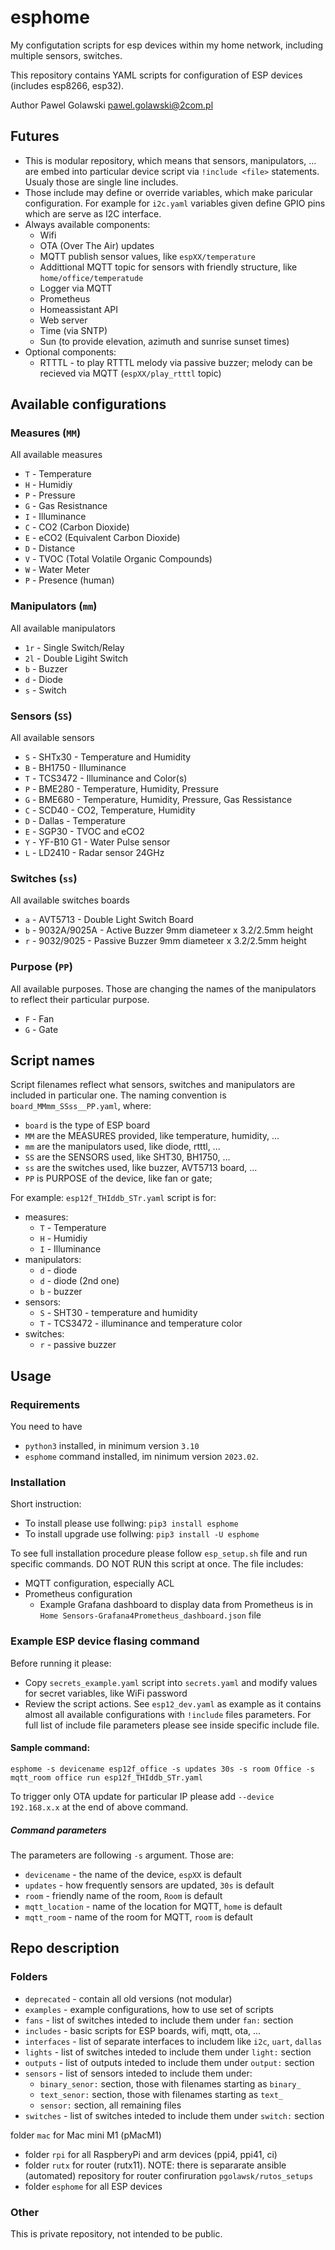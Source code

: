 # esphome

My configutation scripts for esp devices within my home network, including multiple sensors, switches.

This repository contains YAML scripts for configuration of ESP devices (includes esp8266, esp32).

Author Pawel Golawski <pawel.golawski@2com.pl>

## Futures

* This is modular repository, which means that sensors, manipulators, ... are embed into particular device script via ```!include <file>``` statements. Usualy those are single line includes.
* Those include may define or override variables, which make paricular configuration. For example for ```i2c.yaml``` variables given define GPIO pins which are serve as I2C interface.
* Always available components:
  * Wifi
  * OTA (Over The Air) updates
  * MQTT publish sensor values, like ```espXX/temperature```
  * Addittional MQTT topic for sensors with friendly structure, like ```home/office/temperatude```
  * Logger via MQTT
  * Prometheus
  * Homeassistant API
  * Web server
  * Time (via SNTP)
  * Sun (to provide elevation, azimuth and sunrise sunset times)
* Optional components:
  * RTTTL - to play RTTTL melody via passive buzzer; melody can be recieved via MQTT (```espXX/play_rtttl``` topic)

## Available configurations

### Measures (```MM```)

All available measures

* ```T``` - Temperature
* ```H``` - Humidiy
* ```P``` - Pressure
* ```G``` - Gas Resistnance
* ```I``` - Illuminance
* ```C``` - CO2 (Carbon Dioxide)
* ```E``` - eCO2 (Equivalent Carbon Dioxide)
* ```D``` - Distance
* ```V``` - TVOC (Total Volatile Organic Compounds)
* ```W``` - Water Meter
* ```P``` - Presence (human)

### Manipulators (```mm```)

All available manipulators

* ```1r``` - Single Switch/Relay
* ```2l``` - Double Ligiht Switch
* ```b``` - Buzzer
* ```d``` - Diode
* ```s``` - Switch

### Sensors (```SS```)

All available sensors

* ```S``` - SHTx30 - Temperature and Humidity
* ```B``` - BH1750 - Illuminance
* ```T``` - TCS3472 - Illuminance and Color(s)
* ```P``` - BME280 - Temperature, Humidity, Pressure
* ```G``` - BME680 - Temperature, Humidity, Pressure, Gas Ressistance
* ```C``` - SCD40 - CO2, Temperature, Humidity
* ```D``` - Dallas - Temperature
* ```E``` - SGP30 - TVOC and eCO2
* ```Y``` - YF-B10 G1 - Water Pulse sensor
* ```L``` - LD2410 - Radar sensor 24GHz

### Switches (```ss```)

All available switches boards

* ```a``` - AVT5713 - Double Light Switch Board
* ```b``` - 9032A/9025A - Active Buzzer 9mm diameteer x 3.2/2.5mm height
* ```r``` - 9032/9025 - Passive Buzzer 9mm diameteer x 3.2/2.5mm height

### Purpose (```PP```)

All available purposes. Those are changing the names of the manipulators to reflect their particular purpose.

* ```F``` - Fan
* ```G``` - Gate

## Script names

Script filenames reflect what sensors, switches and manipulators are included in particular one. The naming convention is ```board_MMmm_SSss__PP.yaml```, where:

* ```board``` is the type of ESP board
* ```MM``` are the MEASURES provided, like temperature, humidity, ...
* ```mm``` are the manipulators used, like diode, rtttl, ...
* ```SS``` are the SENSORS used, like SHT30, BH1750, ...
* ```ss``` are the switches used, like buzzer, AVT5713 board, ...
* ```PP``` is PURPOSE of the device, like fan or gate;

For example: ```esp12f_THIddb_STr.yaml``` script is for:

* measures:
  * ```T``` - Temperature
  * ```H``` - Humidiy
  * ```I``` - Illuminance
* manipulators:
  * ```d``` - diode
  * ```d``` - diode (2nd one)
  * ```b``` - buzzer
* sensors:
  * ```S``` - SHT30 - temperature and humidity
  * ```T``` - TCS3472 - illuminance and temperature color
* switches:
  * ```r``` - passive buzzer

## Usage

### Requirements

You need to have

* ```python3``` installed, in minimum version ```3.10```
* ```esphome``` command installed, im ninimum version ```2023.02```.

### Installation

Short instruction:

* To install please use follwing: ```pip3 install esphome```
* To install upgrade use follwing: ```pip3 install -U esphome```

To see full installation procedure please follow ```esp_setup.sh``` file and run specific commands. DO NOT RUN this script at once. The file includes:

* MQTT configuration, especially ACL
* Prometheus configuration
  * Example Grafana dashboard to display data from Prometheus is in ```Home Sensors-Grafana4Prometheus_dashboard.json``` file

### Example ESP device flasing command

Before running it please:

* Copy ```secrets_example.yaml``` script into ```secrets.yaml``` and modify values for secret variables, like WiFi password
* Review the script actions. See ```esp12_dev.yaml``` as example as it contains almost all available configurations with ```!include``` files parameters. For full list of include file parameters please see inside specific include file.

#### Sample command:

```esphome -s devicename esp12f_office -s updates 30s -s room Office -s mqtt_room office run esp12f_THIddb_STr.yaml```

To trigger only OTA update for particular IP please add ```--device 192.168.x.x``` at the end of above command.

##### Command parameters

The parameters are following ```-s``` argument. Those are:

* ```devicename``` - the name of the device, ```espXX``` is default
* ```updates``` - how frequently sensors are updated, ```30s``` is default
* ```room``` - friendly name of the room, ```Room``` is default
* ```mqtt_location``` - name of the location for MQTT, ```home``` is default
* ```mqtt_room``` - name of the room for MQTT, ```room``` is default

## Repo description

### Folders

* ```deprecated``` - contain all old versions (not modular)
* ```examples``` - example configurations, how to use set of scripts
* ```fans``` - list of switches inteded to include them under ```fan:``` section
* ```includes``` - basic scripts for ESP boards, wifi, mqtt, ota, ...
* ```interfaces``` - list of separate interfaces to includem like ```i2c```, ```uart```, ```dallas```
* ```lights``` - list of switches inteded to include them under ```light:``` section
* ```outputs``` - list of outputs inteded to include them under ```output:``` section
* ```sensors``` - list of sensors inteded to include them under:
  * ```binary_senor:``` section, those with filenames starting as ```binary_```
  * ```text_senor:``` section, those with filenames starting as ```text_```
  * ```sensor:``` section, all remaining files
* ```switches``` - list of switches inteded to include them under ```switch:``` section

folder ```mac``` for Mac mini M1 (pMacM1)
* folder ```rpi``` for all RaspberyPi and arm devices (ppi4, ppi41, ci)
* folder ```rutx``` for router (rutx11). NOTE: there is separarate ansible (automated) repository for router confiruration ```pgolawsk/rutos_setups```
* folder ```esphome``` for all ESP devices

### Other

This is private repository, not intended to be public.

[//]: # (None at the moment)
